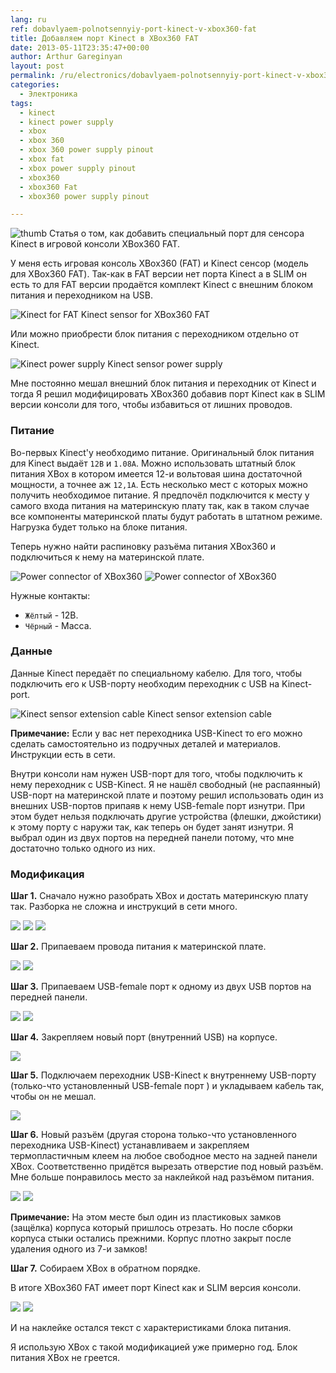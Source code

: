 ```yaml
---
lang: ru
ref: dobavlyaem-polnotsennyiy-port-kinect-v-xbox360-fat
title: Добавляем порт Kinect в XBox360 FAT
date: 2013-05-11T23:35:47+00:00
author: Arthur Gareginyan
layout: post
permalink: /ru/electronics/dobavlyaem-polnotsennyiy-port-kinect-v-xbox360-fat.html
categories:
  - Электроника
tags:
  - kinect
  - kinect power supply
  - xbox
  - xbox 360
  - xbox 360 power supply pinout
  - xbox fat
  - xbox power supply pinout
  - xbox360
  - xbox360 Fat
  - xbox360 power supply pinout

---
```


![thumb](/images/dobavlyaem-polnotsennyiy-port-kinect-v-xbox360-fat/kinect-top-hard-01-top.jpg)
Статья о том, как добавить специальный порт для сенсора Kinect в игровой консоли XBox360 FAT.


У меня есть игровая консоль XBox360 (FAT) и Kinect сенсор (модель для XBox360 FAT). Так-как в FAT версии нет порта Kinect а в SLIM он есть то для FAT версии продаётся комплект Kinect с внешним блоком питания и переходником на USB.

<img src="/images/dobavlyaem-polnotsennyiy-port-kinect-v-xbox360-fat/Kinect-for-FAT.jpg" alt="Kinect for FAT" />
<caption>Kinect sensor for XBox360 FAT</caption>

Или можно приобрести блок питания с переходником отдельно от Kinect.

<img src="/images/dobavlyaem-polnotsennyiy-port-kinect-v-xbox360-fat/Kinect-power-supply-e1434218521514.jpg" alt="Kinect power supply" />
<caption>Kinect sensor power supply</caption>

Мне постоянно мешал внешний блок питания и переходник от Kinect и тогда Я решил модифицировать XBox360 добавив порт Kinect как в SLIM версии консоли для того, чтобы избавиться от лишних проводов.


### Питание

Во-первых Kinect'у необходимо питание. Оригинальный блок питания для Kinect выдаёт `12В` и `1.08А`. Можно использовать штатный блок питания XBox в котором имеется 12-и вольтовая шина достаточной мощности, а точнее аж `12,1А`. Есть несколько мест с которых можно получить необходимое питание. Я предпочёл подключится к месту у самого входа питания на материнскую плату так, как в таком случае все компоненты материнской платы будут работать в штатном режиме. Нагрузка будет только на блоке питания.

Теперь нужно найти распиновку разъёма питания XBox360 и подключиться к нему на материнской плате.

<img src="/images/dobavlyaem-polnotsennyiy-port-kinect-v-xbox360-fat/360female.png" alt="Power connector of XBox360" />
<img src="/images/dobavlyaem-polnotsennyiy-port-kinect-v-xbox360-fat/PWRConnector.jpg" alt="Power connector of XBox360" />

Нужные контакты:

* `Жёлтый` - 12В.
* `Чёрный` - Масса.


### Данные

Данные Kinect передаёт по специальному кабелю. Для того, чтобы подключить его к USB-порту необходим переходник с USB на Kinect-port.

<img src="/images/dobavlyaem-polnotsennyiy-port-kinect-v-xbox360-fat/kinect-extension-cable.jpg" alt="Kinect sensor extension cable" />
<caption>Kinect sensor extension cable</caption>

**Примечание:** Если у вас нет переходника USB-Kinect то его можно сделать самостоятельно из подручных деталей и материалов. Инструкции есть в сети.

Внутри консоли нам нужен USB-порт для того, чтобы подключить к нему переходник с USB-Kinect. Я не нашёл свободный (не распаянный) USB-порт на материнской плате и поэтому решил использовать один из внешних USB-портов припаяв к нему USB-female порт изнутри. При этом будет нельзя подключать другие устройства (флешки, джойстики) к этому порту с наружи так, как теперь он будет занят изнутри. Я выбрал один из двух портов на передней панели потому, что мне достаточно только одного из них.


### Модификация

**Шаг 1.** Сначало нужно разобрать XBox и достать материнскую плату так. Разборка не сложна и инструкций в сети много.

<img class="aligncenter" src="/images/dobavlyaem-polnotsennyiy-port-kinect-v-xbox360-fat/IMG_1487.jpg" />
<img class="alignnone" src="/images/dobavlyaem-polnotsennyiy-port-kinect-v-xbox360-fat/IMG_1499.jpg" />
<img class="alignnone" src="/images/dobavlyaem-polnotsennyiy-port-kinect-v-xbox360-fat/IMG_1500.jpg" />

**Шаг 2.** Припаеваем провода питания к материнской плате.

<img class="alignnone" src="/images/dobavlyaem-polnotsennyiy-port-kinect-v-xbox360-fat/IMG_1502.jpg" />
<img class="alignnone" src="/images/dobavlyaem-polnotsennyiy-port-kinect-v-xbox360-fat/IMG_1498.jpg" />

**Шаг 3.** Припаеваем USB-female порт к одному из двух USB портов на передней панели.

<img class="alignnone" src="/images/dobavlyaem-polnotsennyiy-port-kinect-v-xbox360-fat/IMG_1507.jpg" />
<img class="alignnone" src="/images/dobavlyaem-polnotsennyiy-port-kinect-v-xbox360-fat/IMG_1501.jpg" />

**Шаг 4.** Закрепляем новый порт (внутренний USB) на корпусе.

<img class="aligncenter" src="/images/dobavlyaem-polnotsennyiy-port-kinect-v-xbox360-fat/IMG_1496.jpg" />

**Шаг 5.** Подключаем переходник USB-Kinect к внутреннему USB-порту (только-что установленный USB-female порт ) и укладываем кабель так, чтобы он не мешал.

<img class="aligncenter" src="/images/dobavlyaem-polnotsennyiy-port-kinect-v-xbox360-fat/IMG_1493.jpg" />

**Шаг 6.** Новый разъём (другая сторона только-что установленного переходника USB-Kinect) устанавливаем и закрепляем термопластичным клеем на любое свободное место на задней панели XBox. Соответственно придётся вырезать отверстие под новый разъём. Мне больше понравилось место за наклейкой над разъёмом питания.

<img class="alignleft" src="/images/dobavlyaem-polnotsennyiy-port-kinect-v-xbox360-fat/IMG_1494.jpg" />
<img class="alignnone" src="/images/dobavlyaem-polnotsennyiy-port-kinect-v-xbox360-fat/IMG_1495.jpg" />

**Примечание:** На этом месте был один из пластиковых замков (защёлка) корпуса который пришлось отрезать. Но после сборки корпуса стыки остались прежними. Корпус плотно закрыт после удаления одного из 7-и замков!

**Шаг 7.** Собираем XBox в обратном порядке.

В итоге XBox360 FAT имеет порт Kinect как и SLIM версия консоли.

<img class="alignnone" src="/images/dobavlyaem-polnotsennyiy-port-kinect-v-xbox360-fat/IMG_1489.jpg" />
<img class="alignnone" src="/images/dobavlyaem-polnotsennyiy-port-kinect-v-xbox360-fat/IMG_1490.jpg" />

И на наклейке остался текст с характеристиками блока питания.

Я использую XBox с такой модификацией уже примерно год. Блок питания XBox не греется.
